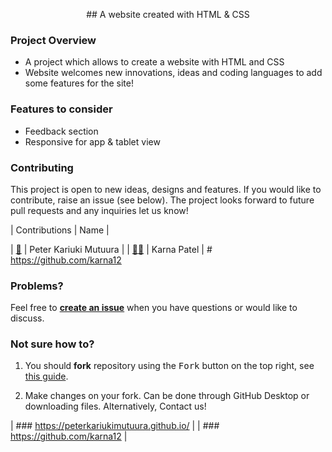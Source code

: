 <p align="center">
  ## A website created with HTML & CSS
</p>

### Project Overview

- A project which allows to create a website with HTML and CSS  
- Website welcomes new innovations, ideas and coding languages to add some features for the site!

### Features to consider

 - Feedback section
 - Responsive for app & tablet view


### Contributing

This project is open to new ideas, designs and features. If you would like to contribute, raise an issue (see below). The project looks forward to future pull requests and any inquiries let us know!

<!-- ALL-CONTRIBUTORS-LIST -->
| Contributions | Name |

| [🔢](# "Content") | Peter Kariuki Mutuura |
| [🔢📖](# "Content & Documentation") | Karna Patel | # https://github.com/karna12


### Problems?

Feel free to [**create an issue**](https://github.com/peterkariukimutuura/newspaperWebsite/issues) when you have questions or would like to discuss.

### Not sure how to?

1. You should **fork** repository using the <kbd>Fork</kbd> button on the top right, see [this guide](https://help.github.com/articles/fork-a-repo/#fork-an-example-repository).

2. Make changes on your fork. Can be done through GitHub Desktop or downloading files. Alternatively, Contact us!

| ### https://peterkariukimutuura.github.io/ |
| ### https://github.com/karna12 |
